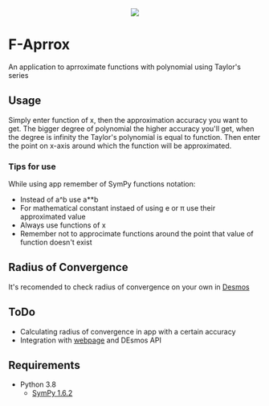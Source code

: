 <div style="text-align: center">
<img src="https://i.imgur.com/wWhD02P.png"/>
</div>

# F-Aprrox
An application to aprroximate functions with polynomial using Taylor's series

## Usage
Simply enter function of x, then the approximation accuracy you want to get. The bigger degree of polynomial the higher accuracy you'll get, when the degree is infinity the Taylor's polynomial is equal to function. Then enter the point on x-axis around which the function will be approximated.

### Tips for use
While using app remember of SymPy functions notation:
- Instead of a^b use a**b
- For mathematical constant instaed of using e or π use their approximated value
- Always use functions of x
- Remember not to approcimate functions around the point that value of function doesn't exist

## Radius of Convergence
It's recomended to check radius of convergence on your own in [Desmos](https://www.desmos.com/calculator)

## ToDo
- Calculating radius of convergence in app with a certain accuracy 
- Integration with [webpage](https://ziobro.ml/) and DEsmos API

## Requirements
- Python 3.8
    - [SymPy 1.6.2](https://pypi.org/project/sympy/)
